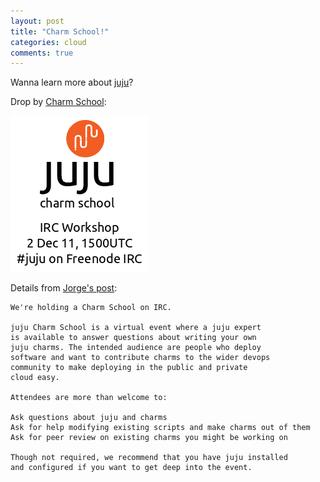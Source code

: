 ```yaml
---
layout: post
title: "Charm School!"
categories: cloud
comments: true
---
```


Wanna learn more about [juju](http://juju.ubuntu.com)?

Drop by [Charm School](https://juju.ubuntu.com/CharmSchool/2December11):

<a href="https://juju.ubuntu.com/CharmSchool/2December11">
  <img src="/images/charmschool.png" width="220px" />
</a>

<!--more-->

Details from [Jorge's post](http://tumblr.com/ZKG8NyCGhHZR):

    We're holding a Charm School on IRC.

    juju Charm School is a virtual event where a juju expert
    is available to answer questions about writing your own
    juju charms. The intended audience are people who deploy
    software and want to contribute charms to the wider devops
    community to make deploying in the public and private
    cloud easy.

    Attendees are more than welcome to:

    Ask questions about juju and charms
    Ask for help modifying existing scripts and make charms out of them
    Ask for peer review on existing charms you might be working on

    Though not required, we recommend that you have juju installed
    and configured if you want to get deep into the event.


